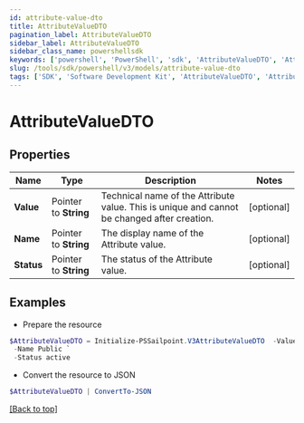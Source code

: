 ```yaml
---
id: attribute-value-dto
title: AttributeValueDTO
pagination_label: AttributeValueDTO
sidebar_label: AttributeValueDTO
sidebar_class_name: powershellsdk
keywords: ['powershell', 'PowerShell', 'sdk', 'AttributeValueDTO', 'AttributeValueDTO'] 
slug: /tools/sdk/powershell/v3/models/attribute-value-dto
tags: ['SDK', 'Software Development Kit', 'AttributeValueDTO', 'AttributeValueDTO']
---
```



# AttributeValueDTO

## Properties

Name | Type | Description | Notes
------------ | ------------- | ------------- | -------------
**Value** |  Pointer to **String** | Technical name of the Attribute value. This is unique and cannot be changed after creation. | [optional] 
**Name** |  Pointer to **String** | The display name of the Attribute value. | [optional] 
**Status** |  Pointer to **String** | The status of the Attribute value. | [optional] 

## Examples

- Prepare the resource
```powershell
$AttributeValueDTO = Initialize-PSSailpoint.V3AttributeValueDTO  -Value public `
 -Name Public `
 -Status active
```

- Convert the resource to JSON
```powershell
$AttributeValueDTO | ConvertTo-JSON
```


[[Back to top]](#) 

